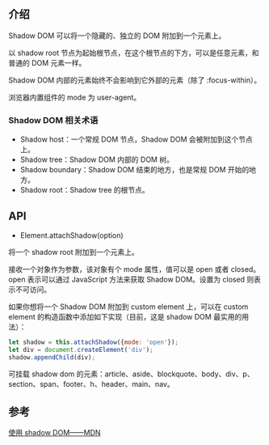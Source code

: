 ## 介绍

Shadow DOM 可以将一个隐藏的、独立的 DOM 附加到一个元素上。

以 shadow root 节点为起始根节点，在这个根节点的下方，可以是任意元素，和普通的 DOM 元素一样。

Shadow DOM 内部的元素始终不会影响到它外部的元素（除了 :focus-within）。

浏览器内置组件的 mode 为 user-agent。

### Shadow DOM 相关术语

- Shadow host：一个常规 DOM 节点，Shadow DOM 会被附加到这个节点上。
- Shadow tree：Shadow DOM 内部的 DOM 树。
- Shadow boundary：Shadow DOM 结束的地方，也是常规 DOM 开始的地方。
- Shadow root：Shadow tree 的根节点。

## API

- Element.attachShadow(option)

将一个 shadow root 附加到一个元素上。

接收一个对象作为参数，该对象有个 mode 属性，值可以是 open 或者 closed。open 表示可以通过 JavaScript 方法来获取 Shadow DOM。设置为 closed 则表示不可访问。

如果你想将一个 Shadow DOM 附加到 custom element 上，可以在 custom element 的构造函数中添加如下实现（目前，这是 shadow DOM 最实用的用法）：

```js
let shadow = this.attachShadow({mode: 'open'});
let div = document.createElement('div');
shadow.appendChild(div);
```

可挂载 shadow dom 的元素：article、aside、blockquote、body、div、p、section、span、footer、h、header、main、nav。

## 参考

[使用 shadow DOM——MDN](https://developer.mozilla.org/zh-CN/docs/Web/Web_Components/Using_shadow_DOM)
